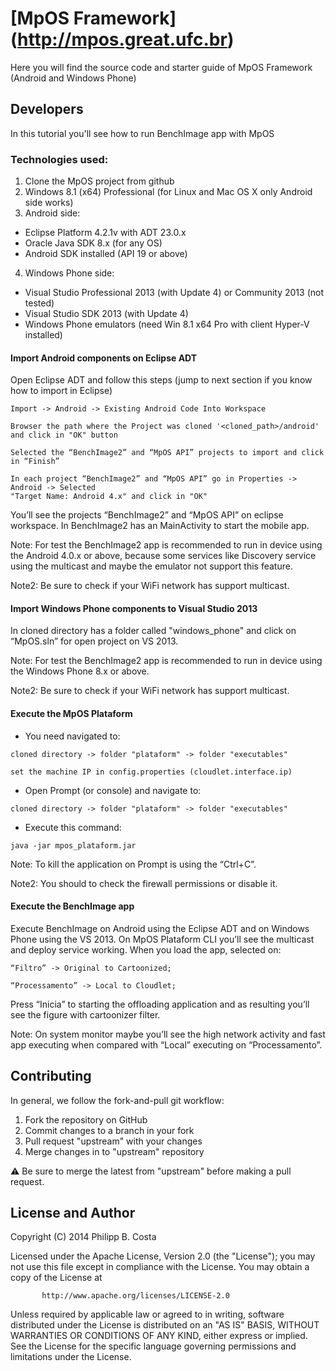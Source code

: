 [MpOS Framework] (http://mpos.great.ufc.br)
====================================================================

Here you will find the source code and starter guide of MpOS Framework (Android and Windows Phone)

## Developers

In this tutorial you'll see how to run BenchImage app with MpOS

### Technologies used:

1. Clone the MpOS project from github
2. Windows 8.1 (x64) Professional (for Linux and Mac OS X only Android side works)
3. Android side:
  * Eclipse Platform 4.2.1v with ADT 23.0.x
  * Oracle Java SDK 8.x (for any OS)
  * Android SDK installed (API 19 or above)
4. Windows Phone side:
  * Visual Studio Professional 2013 (with Update 4) or Community 2013 (not tested)
  * Visual Studio SDK 2013 (with Update 4)
  * Windows Phone emulators (need Win 8.1 x64 Pro with client Hyper-V installed)


#### Import Android components on Eclipse ADT

Open Eclipse ADT and follow this steps (jump to next section if you know how to import in Eclipse)

```
Import -> Android -> Existing Android Code Into Workspace
```
```
Browser the path where the Project was cloned '<cloned_path>/android' and click in "OK" button
```
```
Selected the “BenchImage2” and “MpOS API” projects to import and click in “Finish”
```
```
In each project “BenchImage2” and “MpOS API” go in Properties -> Android -> Selected 
"Target Name: Android 4.x" and click in "OK"
```

You’ll see the projects “BenchImage2” and “MpOS API” on eclipse workspace. In BenchImage2 has an MainActivity to start the mobile app. 

Note: For test the BenchImage2 app is recommended to run in device using the Android 4.0.x or above, because some services like Discovery service using the multicast and maybe the emulator not support this feature. 

Note2: Be sure to check if your WiFi network has support multicast.


#### Import Windows Phone components to Visual Studio 2013

In cloned directory has a folder called "windows_phone" and click on “MpOS.sln” for open project on VS 2013.

Note: For test the BenchImage2 app is recommended to run in device using the Windows Phone 8.x or above. 

Note2: Be sure to check if your WiFi network has support multicast.


#### Execute the MpOS Plataform

* You need navigated to:

```
cloned directory -> folder "plataform" -> folder "executables"
```
```
set the machine IP in config.properties (cloudlet.interface.ip)
```

* Open Prompt (or console) and navigate to: 

```
cloned directory -> folder "plataform" -> folder "executables"
```

* Execute this command:

```
java -jar mpos_plataform.jar
```

Note: To kill the application on Prompt is using the “Ctrl+C”.

Note2: You should to check the firewall permissions or disable it. 


#### Execute the BenchImage app

Execute BenchImage on Android using the Eclipse ADT and on Windows Phone using the VS 2013. On MpOS Plataform CLI you’ll see the multicast and deploy service working. When you load the app, selected on: 

```
“Filtro” -> Original to Cartoonized;
```
```
“Processamento” -> Local to Cloudlet; 
```

Press “Inicia” to starting the offloading application and as resulting you’ll see the figure with cartoonizer filter.

Note: On system monitor maybe you’ll see the high network activity and fast app executing when compared with “Local” executing on “Processamento”.



Contributing
-------
In general, we follow the fork-and-pull git workflow:

1. Fork the repository on GitHub
2. Commit changes to a branch in your fork
3. Pull request "upstream" with your changes
4. Merge changes in to "upstream" repository

:warning: Be sure to merge the latest from "upstream" before making a pull request.



License and Author
-------
Copyright (C) 2014 Philipp B. Costa

   Licensed under the Apache License, Version 2.0 (the "License");
   you may not use this file except in compliance with the License.
   You may obtain a copy of the License at
```
       http://www.apache.org/licenses/LICENSE-2.0
```
   Unless required by applicable law or agreed to in writing, software
   distributed under the License is distributed on an "AS IS" BASIS,
   WITHOUT WARRANTIES OR CONDITIONS OF ANY KIND, either express or implied.
   See the License for the specific language governing permissions and
   limitations under the License.
